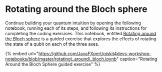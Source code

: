 # Rotating around the Bloch sphere

Continue building your quantum intuition by opening the following notebook, running each of its steps, and following its instructions for completing the coding exercises. This notebook, entitled [Rotating around the Bloch sphere](https://github.com/JavaFXpert/qiskit4devs-workshop-notebooks/blob/master/rotating_around_bloch.ipynb) is a guided exercise that explores the effects of rotating the state of a qubit on each of the three axes. 

{% embed url="https://github.com/JavaFXpert/qiskit4devs-workshop-notebooks/blob/master/rotating\_around\_bloch.ipynb" caption="Rotating Around the Bloch Sphere guided exercise" %}



